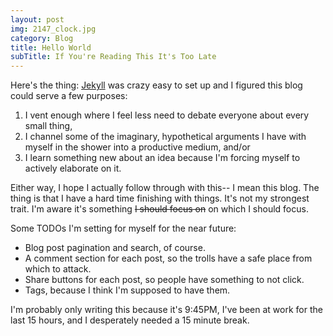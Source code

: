 ```yaml
---
layout: post
img: 2147_clock.jpg
category: Blog
title: Hello World
subTitle: If You're Reading This It's Too Late
---
```


Here's the thing: [Jekyll](https://jekyllrb.com/) was crazy easy to set up and I figured this blog could serve a few 
purposes:

1. I vent enough where I feel less need to debate everyone about every small thing,
2. I channel some of the imaginary, hypothetical arguments I have with myself in the shower into a productive medium, 
and/or
3. I learn something new about an idea because I'm forcing myself to actively elaborate on it.

Either way, I hope I actually follow through with this-- I mean this blog. The thing is that I have a hard time 
finishing with things. It's not my strongest trait. I'm aware it's something ~~I should focus on~~ on which I should focus. 

Some TODOs I'm setting for myself for the near future:

- Blog post pagination and search, of course.
- A comment section for each post, so the trolls have a safe place from which to attack.
- Share buttons for each post, so people have something to not click.
- Tags, because I think I'm supposed to have them.

I'm probably only writing this because it's 9:45PM, I've been at work for the last 15 hours, and I desperately needed a 
15 minute break.
